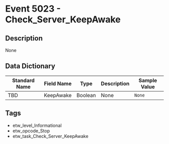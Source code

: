 # Event 5023 - Check_Server_KeepAwake

## Description
None

## Data Dictionary
|Standard Name|Field Name|Type|Description|Sample Value|
|---|---|---|---|---|
|TBD|KeepAwake|Boolean|None|`None`|

## Tags
* etw_level_Informational
* etw_opcode_Stop
* etw_task_Check_Server_KeepAwake